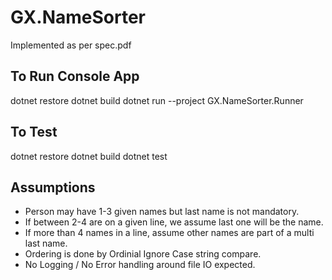# GX.NameSorter

Implemented as per spec.pdf

## To Run Console App

dotnet restore
dotnet build
dotnet run --project GX.NameSorter.Runner

## To Test

dotnet restore
dotnet build
dotnet test

## Assumptions

- Person may have 1-3 given names but last name is not mandatory.
- If between 2-4 are on a given line, we assume last one will be the name. 
- If more than 4 names in a line, assume other names are part of a multi last name.
- Ordering is done by Ordinial Ignore Case string compare. 
- No Logging / No Error handling around file IO expected.
